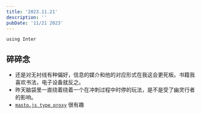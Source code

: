 ```yaml
---
title: '2023.11.21'
description: ''
pubDate: '11/21 2023' 
---
```


`using Inter`

## 碎碎念

- 还是对无衬线有种偏好，信息的媒介和他的对应形式在我这会更死板。书籍我喜欢书法，电子设备就反之。
- 昨天脑袋里一直绕着绕着一个在冲刺过程中时停的玩法，是不是受了幽灵行者的影响。
- [`masto.js type proxy`](https://github.com/neet/masto.js/blob/65c6578cf94c85614dbc3bc52c61eae0db3cb57d/src/adapters/action/proxy.ts#L6-L14) 很有趣


